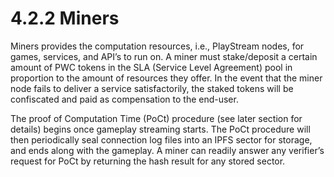 # 4.2.2 Miners

Miners provides the computation resources, i.e., PlayStream nodes, for games, services, and API’s to run on. A miner must stake/deposit a certain amount of PWC tokens in the SLA (Service Level Agreement) pool in proportion to the amount of resources they offer. In the event that the miner node fails to deliver a service satisfactorily, the staked tokens will be confiscated and paid as compensation to the end-user.

The proof of Computation Time (PoCt) procedure (see later section for details) begins once gameplay streaming starts. The PoCt procedure will then periodically seal connection log files into an IPFS sector for storage, and ends along with the gameplay. A miner can readily answer any verifier’s request for PoCt by returning the hash result for any stored sector.
